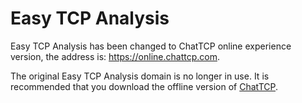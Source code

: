 # Easy TCP Analysis 

Easy TCP Analysis has been changed to ChatTCP online experience version, the address is: https://online.chattcp.com.

The original Easy TCP Analysis domain is no longer in use. It is recommended that you download the offline version of [ChatTCP](https://chattcp.com).

